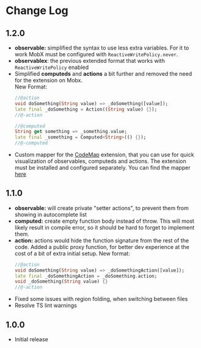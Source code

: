 # Change Log

## 1.2.0

- **observable:** simplified the syntax to use less extra variables. For it to work MobX must be configured with `ReactiveWritePolicy.never`.
- **observablex**: the previous extended format that works with `ReactiveWritePolicy` enabled
- Simplified **computeds** and **actions** a bit further and removed the need for the extension on Mobx.  
    New Format:
    ```Dart
    //@action
    void doSomething(String value) => _doSomething([value]);
    late final _doSomething = Action((String value) {});
    //@-action

    //@computed
    String get something => _something.value;
    late final _something = Computed<String>(() {});
    //@-computed
    ```
- Custom mapper for the [CodeMap](https://marketplace.visualstudio.com/items?itemName=oleg-shilo.codemap) extension, that you can use for quick visualization of observables, computeds and actions. The extension must be installed and configured separately. You can find the mapper [here](src/codemap.mapper.js)


## 1.1.0

- **observable:** will create private "setter actions", to prevent them from showing in autocomplete list
- **computed:** create empty function body instead of throw. This will most likely result in compile error, so it should be hard to forget to implement them.
- **action:** actions would hide the function signature from the rest of the code. Added a public proxy function, for better dev experience at the cost of a bit of extra initial setup.
    New format:
    ```Dart
    //@action
    void doSomething(String value) => _doSomethingAction([value]);
    late final _doSomethingAction = _doSomething.action;
    void _doSomething(String value) {}
    //@-action
    ```
- Fixed some issues with region folding, when switching between files
- Resolve TS lint warnings
## 1.0.0

- Initial release